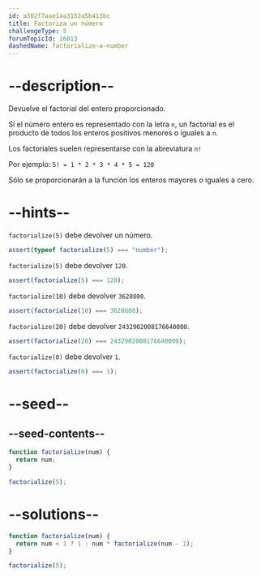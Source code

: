 ```yaml
---
id: a302f7aae1aa3152a5b413bc
title: Factoriza un número
challengeType: 5
forumTopicId: 16013
dashedName: factorialize-a-number
---
```


# --description--

Devuelve el factorial del entero proporcionado.

Si el número entero es representado con la letra `n`, un factorial es el producto de todos los enteros positivos menores o iguales a `n`.

Los factoriales suelen representarse con la abreviatura `n!`

Por ejemplo: `5! = 1 * 2 * 3 * 4 * 5 = 120`

Sólo se proporcionarán a la función los enteros mayores o iguales a cero.

# --hints--

`factorialize(5)` debe devolver un número.

```js
assert(typeof factorialize(5) === "number");
```

`factorialize(5)` debe devolver `120`.

```js
assert(factorialize(5) === 120);
```

`factorialize(10)` debe devolver `3628800`.

```js
assert(factorialize(10) === 3628800);
```

`factorialize(20)` debe devolver `2432902008176640000`.

```js
assert(factorialize(20) === 2432902008176640000);
```

`factorialize(0)` debe devolver `1`.

```js
assert(factorialize(0) === 1);
```

# --seed--

## --seed-contents--

```js
function factorialize(num) {
  return num;
}

factorialize(5);
```

# --solutions--

```js
function factorialize(num) {
  return num < 1 ? 1 : num * factorialize(num - 1);
}

factorialize(5);
```
